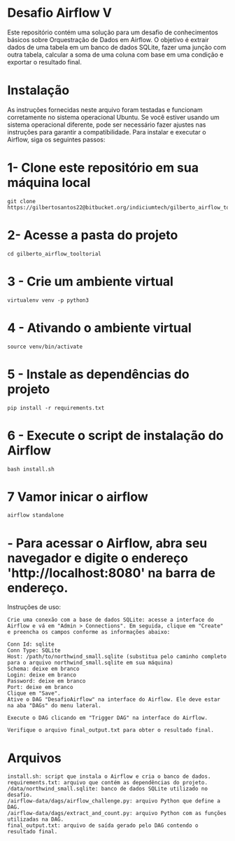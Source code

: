 # Desafio Airflow V

Este repositório contém uma solução para um desafio de conhecimentos básicos sobre Orquestração de Dados em Airflow. O objetivo é extrair dados de uma tabela em um banco de dados SQLite, fazer uma junção com outra tabela, calcular a soma de uma coluna com base em uma condição e exportar o resultado final.

# Instalação

As instruções fornecidas neste arquivo foram testadas e funcionam corretamente no sistema operacional Ubuntu. Se você estiver usando um sistema operacional diferente, pode ser necessário fazer ajustes nas instruções para garantir a compatibilidade.
Para instalar e executar o Airflow, siga os seguintes passos:

# 1- Clone este repositório em sua máquina local
```
git clone https://gilbertosantos22@bitbucket.org/indiciumtech/gilberto_airflow_tooltorial.git

```

# 2- Acesse a pasta do projeto
```
cd gilberto_airflow_tooltorial
```

# 3 - Crie um ambiente virtual
```
virtualenv venv -p python3
```
# 4 - Ativando o ambiente virtual
```
source venv/bin/activate
```
# 5 - Instale as dependências do projeto
```
pip install -r requirements.txt
```
# 6 - Execute o script de instalação do Airflow
```
bash install.sh
```
# 7 Vamor inicar o airflow
```
airflow standalone
```
# - Para acessar o Airflow, abra seu navegador e digite o endereço 'http://localhost:8080' na barra de endereço.


Instruções de uso:
```
Crie uma conexão com a base de dados SQLite: acesse a interface do Airflow e vá em "Admin > Connections". Em seguida, clique em "Create" e preencha os campos conforme as informações abaixo:

Conn Id: sqlite
Conn Type: SQLite
Host: /path/to/northwind_small.sqlite (substitua pelo caminho completo para o arquivo northwind_small.sqlite em sua máquina)
Schema: deixe em branco
Login: deixe em branco
Password: deixe em branco
Port: deixe em branco
Clique em "Save".
Ative o DAG "DesafioAirflow" na interface do Airflow. Ele deve estar na aba "DAGs" do menu lateral.

Execute o DAG clicando em "Trigger DAG" na interface do Airflow.

Verifique o arquivo final_output.txt para obter o resultado final.
```

# Arquivos
```
install.sh: script que instala o Airflow e cria o banco de dados.
requirements.txt: arquivo que contém as dependências do projeto.
/data/northwind_small.sqlite: banco de dados SQLite utilizado no desafio.
/airflow-data/dags/airflow_challenge.py: arquivo Python que define a DAG.
/airflow-data/dags/extract_and_count.py: arquivo Python com as funções utilizadas na DAG.
final_output.txt: arquivo de saída gerado pelo DAG contendo o resultado final.
```